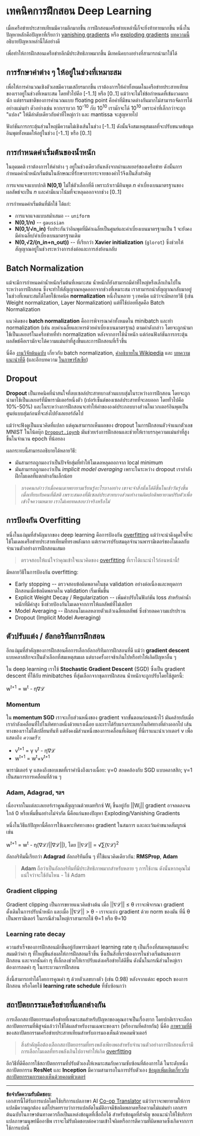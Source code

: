<!--
CO_OP_TRANSLATOR_METADATA:
{
  "original_hash": "ae074cd940fc2f4dc24fc07b66ccbd99",
  "translation_date": "2025-08-29T08:49:27+00:00",
  "source_file": "lessons/4-ComputerVision/08-TransferLearning/TrainingTricks.md",
  "language_code": "th"
}
-->
# เทคนิคการฝึกสอน Deep Learning

เมื่อเครือข่ายประสาทเทียมมีความลึกมากขึ้น การฝึกสอนเครือข่ายเหล่านี้ก็จะยิ่งท้าทายมากขึ้น หนึ่งในปัญหาหลักคือปัญหาที่เรียกว่า [vanishing gradients](https://en.wikipedia.org/wiki/Vanishing_gradient_problem) หรือ [exploding gradients](https://deepai.org/machine-learning-glossary-and-terms/exploding-gradient-problem#:~:text=Exploding%20gradients%20are%20a%20problem,updates%20are%20small%20and%20controlled.) [บทความนี้](https://towardsdatascience.com/the-vanishing-exploding-gradient-problem-in-deep-neural-networks-191358470c11) อธิบายปัญหาเหล่านี้ได้อย่างดี

เพื่อทำให้การฝึกสอนเครือข่ายลึกมีประสิทธิภาพมากขึ้น มีเทคนิคบางอย่างที่สามารถนำมาใช้ได้

## การรักษาค่าต่าง ๆ ให้อยู่ในช่วงที่เหมาะสม

เพื่อให้การคำนวณเชิงตัวเลขมีความเสถียรมากขึ้น เราต้องการให้ค่าทั้งหมดในเครือข่ายประสาทเทียมของเราอยู่ในช่วงที่เหมาะสม โดยทั่วไปคือ [-1..1] หรือ [0..1] แม้ว่าจะไม่ใช่ข้อกำหนดที่เข้มงวดมากนัก แต่ธรรมชาติของการคำนวณแบบ floating point คือค่าที่มีขนาดต่างกันมากไม่สามารถจัดการได้อย่างแม่นยำ ตัวอย่างเช่น หากเราบวก 10<sup>-10</sup> กับ 10<sup>10</sup> เรามักจะได้ 10<sup>10</sup> เพราะค่าที่เล็กกว่าจะถูก "แปลง" ให้มีลำดับเดียวกับค่าที่ใหญ่กว่า และ mantissa จะสูญหายไป

ฟังก์ชันการกระตุ้นส่วนใหญ่มีความไม่เชิงเส้นในช่วง [-1..1] ดังนั้นจึงสมเหตุสมผลที่จะปรับขนาดข้อมูลอินพุตทั้งหมดให้อยู่ในช่วง [-1..1] หรือ [0..1]

## การกำหนดค่าเริ่มต้นของน้ำหนัก

ในอุดมคติ เราต้องการให้ค่าต่าง ๆ อยู่ในช่วงเดียวกันหลังจากผ่านเลเยอร์ของเครือข่าย ดังนั้นการกำหนดค่าน้ำหนักเริ่มต้นในลักษณะที่รักษาการกระจายของค่าไว้จึงเป็นสิ่งสำคัญ

การแจกแจงแบบปกติ **N(0,1)** ไม่ใช่ตัวเลือกที่ดี เพราะถ้าเรามีอินพุต *n* ค่าเบี่ยงเบนมาตรฐานของผลลัพธ์จะเป็น *n* และค่ามีแนวโน้มที่จะหลุดออกจากช่วง [0..1]

การกำหนดค่าเริ่มต้นที่มักใช้ ได้แก่:

 * การแจกแจงแบบสม่ำเสมอ -- `uniform`
 * **N(0,1/n)** -- `gaussian`
 * **N(0,1/√n_in)** รับประกันว่าอินพุตที่มีค่าเฉลี่ยเป็นศูนย์และค่าเบี่ยงเบนมาตรฐานเป็น 1 จะยังคงมีค่าเฉลี่ย/ค่าเบี่ยงเบนมาตรฐานเดิม
 * **N(0,√2/(n_in+n_out))** -- ที่เรียกว่า **Xavier initialization** (`glorot`) ซึ่งช่วยให้สัญญาณอยู่ในช่วงระหว่างการส่งต่อและการส่งย้อนกลับ

## Batch Normalization

แม้จะมีการกำหนดค่าน้ำหนักเริ่มต้นที่เหมาะสม น้ำหนักก็ยังสามารถมีค่าที่ใหญ่หรือเล็กเกินไปในระหว่างการฝึกสอน ซึ่งจะทำให้สัญญาณหลุดออกจากช่วงที่เหมาะสม เราสามารถนำสัญญาณกลับมาอยู่ในช่วงที่เหมาะสมได้โดยใช้เทคนิค **normalization** หนึ่งในหลาย ๆ เทคนิค แม้ว่าจะมีหลายวิธี (เช่น Weight normalization, Layer Normalization) แต่ที่ใช้บ่อยที่สุดคือ Batch Normalization

แนวคิดของ **batch normalization** คือการพิจารณาค่าทั้งหมดใน minibatch และทำ normalization (เช่น ลบค่าเฉลี่ยและหารด้วยค่าเบี่ยงเบนมาตรฐาน) ตามค่าดังกล่าว โดยจะถูกนำมาใช้เป็นเลเยอร์ในเครือข่ายที่ทำ normalization หลังจากการใช้น้ำหนัก แต่ก่อนฟังก์ชันการกระตุ้น ผลลัพธ์คือเรามักจะได้ความแม่นยำที่สูงขึ้นและการฝึกสอนที่เร็วขึ้น

นี่คือ [งานวิจัยต้นฉบับ](https://arxiv.org/pdf/1502.03167.pdf) เกี่ยวกับ batch normalization, [คำอธิบายใน Wikipedia](https://en.wikipedia.org/wiki/Batch_normalization) และ [บทความแนะนำที่ดี](https://towardsdatascience.com/batch-normalization-in-3-levels-of-understanding-14c2da90a338) (และอีกบทความ [ในภาษารัสเซีย](https://habrahabr.ru/post/309302/))

## Dropout

**Dropout** เป็นเทคนิคที่น่าสนใจที่ลบเซลล์ประสาทบางส่วนแบบสุ่มในระหว่างการฝึกสอน โดยจะถูกนำมาใช้เป็นเลเยอร์ที่มีพารามิเตอร์หนึ่งตัว (เปอร์เซ็นต์ของเซลล์ประสาทที่จะลบออก โดยทั่วไปคือ 10%-50%) และในระหว่างการฝึกสอนจะทำให้ค่าขององค์ประกอบบางส่วนในเวกเตอร์อินพุตเป็นศูนย์แบบสุ่มก่อนที่จะส่งไปยังเลเยอร์ถัดไป

แม้ว่าจะฟังดูเป็นแนวคิดที่แปลก แต่คุณสามารถเห็นผลของ dropout ในการฝึกสอนตัวจำแนกตัวเลข MNIST ในโน้ตบุ๊ก [`Dropout.ipynb`](Dropout.ipynb) มันช่วยเร่งการฝึกสอนและช่วยให้เราบรรลุความแม่นยำที่สูงขึ้นในจำนวน epoch ที่น้อยลง

ผลกระทบนี้สามารถอธิบายได้หลายวิธี:

 * มันสามารถถูกมองว่าเป็นปัจจัยสุ่มที่ทำให้โมเดลหลุดออกจาก local minimum
 * มันสามารถถูกมองว่าเป็น *implicit model averaging* เพราะในระหว่าง dropout เรากำลังฝึกโมเดลที่แตกต่างกันเล็กน้อย

> *บางคนกล่าวว่าเมื่อคนเมาพยายามเรียนรู้อะไรบางอย่าง เขาจะจำสิ่งนั้นได้ดีขึ้นในเช้าวันรุ่งขึ้นเมื่อเทียบกับคนที่มีสติ เพราะสมองที่มีเซลล์ประสาทบางส่วนทำงานผิดปกติพยายามปรับตัวเพื่อเข้าใจความหมาย เราไม่เคยทดสอบว่าจริงหรือไม่*

## การป้องกัน Overfitting

หนึ่งในแง่มุมที่สำคัญมากของ deep learning คือการป้องกัน [overfitting](../../3-NeuralNetworks/05-Frameworks/Overfitting.md) แม้ว่าจะน่าดึงดูดใจที่จะใช้โมเดลเครือข่ายประสาทเทียมที่ทรงพลังมาก แต่เราควรปรับสมดุลจำนวนพารามิเตอร์ของโมเดลกับจำนวนตัวอย่างการฝึกสอนเสมอ

> ตรวจสอบให้แน่ใจว่าคุณเข้าใจแนวคิดของ [overfitting](../../3-NeuralNetworks/05-Frameworks/Overfitting.md) ที่เราได้แนะนำไว้ก่อนหน้านี้!

มีหลายวิธีในการป้องกัน overfitting:

 * Early stopping -- ตรวจสอบข้อผิดพลาดในชุด validation อย่างต่อเนื่องและหยุดการฝึกสอนเมื่อข้อผิดพลาดใน validation เริ่มเพิ่มขึ้น
 * Explicit Weight Decay / Regularization -- เพิ่มค่าปรับในฟังก์ชัน loss สำหรับค่าน้ำหนักที่มีค่าสูง ซึ่งช่วยป้องกันโมเดลจากการให้ผลลัพธ์ที่ไม่เสถียร
 * Model Averaging -- ฝึกสอนโมเดลหลายตัวแล้วเฉลี่ยผลลัพธ์ ซึ่งช่วยลดความแปรปรวน
 * Dropout (Implicit Model Averaging)

## ตัวปรับแต่ง / อัลกอริทึมการฝึกสอน

อีกแง่มุมที่สำคัญของการฝึกสอนคือการเลือกอัลกอริทึมการฝึกสอนที่ดี แม้ว่า **gradient descent** แบบคลาสสิกจะเป็นตัวเลือกที่สมเหตุสมผล แต่บางครั้งอาจช้าเกินไปหรือทำให้เกิดปัญหาอื่น ๆ

ใน deep learning เราใช้ **Stochastic Gradient Descent** (SGD) ซึ่งเป็น gradient descent ที่ใช้กับ minibatches ที่สุ่มเลือกจากชุดการฝึกสอน น้ำหนักจะถูกปรับโดยใช้สูตรนี้:

w<sup>t+1</sup> = w<sup>t</sup> - η∇ℒ

### Momentum

ใน **momentum SGD** เราจะเก็บส่วนหนึ่งของ gradient จากขั้นตอนก่อนหน้าไว้ มันคล้ายกับเมื่อเรากำลังเคลื่อนที่ไปในทิศทางหนึ่งด้วยแรงเฉื่อย และเราได้รับแรงกระแทกในทิศทางที่ต่างออกไป เส้นทางของเราไม่ได้เปลี่ยนทันที แต่ยังคงมีส่วนหนึ่งของการเคลื่อนที่เดิมอยู่ ที่นี่เราแนะนำเวกเตอร์ v เพื่อแสดงถึง *ความเร็ว*:

* v<sup>t+1</sup> = γ v<sup>t</sup> - η∇ℒ
* w<sup>t+1</sup> = w<sup>t</sup>+v<sup>t+1</sup>

พารามิเตอร์ γ แสดงถึงขอบเขตที่เราคำนึงถึงแรงเฉื่อย: γ=0 สอดคล้องกับ SGD แบบคลาสสิก; γ=1 เป็นสมการการเคลื่อนที่ล้วน ๆ

### Adam, Adagrad, ฯลฯ

เนื่องจากในแต่ละเลเยอร์เราคูณสัญญาณด้วยเมทริกซ์ W<sub>i</sub> ขึ้นอยู่กับ ||W<sub>i</sub>|| gradient อาจลดลงจนใกล้ 0 หรือเพิ่มขึ้นอย่างไม่จำกัด นี่คือแก่นของปัญหา Exploding/Vanishing Gradients

หนึ่งในวิธีแก้ปัญหานี้คือการใช้เฉพาะทิศทางของ gradient ในสมการ และละเว้นค่าขนาดสัมบูรณ์ เช่น

w<sup>t+1</sup> = w<sup>t</sup> - η(∇ℒ/||∇ℒ||), โดย ||∇ℒ|| = √∑(∇ℒ)<sup>2</sup>

อัลกอริทึมนี้เรียกว่า **Adagrad** อัลกอริทึมอื่น ๆ ที่ใช้แนวคิดเดียวกัน: **RMSProp**, **Adam**

> **Adam** ถือว่าเป็นอัลกอริทึมที่มีประสิทธิภาพมากสำหรับหลาย ๆ การใช้งาน ดังนั้นหากคุณไม่แน่ใจว่าจะใช้อันไหน - ใช้ Adam

### Gradient clipping

Gradient clipping เป็นการขยายแนวคิดข้างต้น เมื่อ ||∇ℒ|| ≤ θ เราจะพิจารณา gradient ดั้งเดิมในการปรับน้ำหนัก และเมื่อ ||∇ℒ|| > θ - เราจะแบ่ง gradient ด้วย norm ของมัน ที่นี่ θ เป็นพารามิเตอร์ ในกรณีส่วนใหญ่เราสามารถใช้ θ=1 หรือ θ=10

### Learning rate decay

ความสำเร็จของการฝึกสอนมักขึ้นอยู่กับพารามิเตอร์ learning rate η เป็นเรื่องที่สมเหตุสมผลที่จะสมมติว่าค่า η ที่ใหญ่ขึ้นส่งผลให้การฝึกสอนเร็วขึ้น ซึ่งเป็นสิ่งที่เราต้องการในช่วงเริ่มต้นของการฝึกสอน และจากนั้นค่า η ที่เล็กลงช่วยให้เราปรับแต่งเครือข่ายได้ดีขึ้น ดังนั้นในกรณีส่วนใหญ่เราต้องการลดค่า η ในกระบวนการฝึกสอน

สิ่งนี้สามารถทำได้โดยการคูณค่า η ด้วยตัวเลขบางตัว (เช่น 0.98) หลังจากแต่ละ epoch ของการฝึกสอน หรือโดยใช้ **learning rate schedule** ที่ซับซ้อนกว่า

## สถาปัตยกรรมเครือข่ายที่แตกต่างกัน

การเลือกสถาปัตยกรรมเครือข่ายที่เหมาะสมสำหรับปัญหาของคุณอาจเป็นเรื่องยาก โดยปกติเราจะเลือกสถาปัตยกรรมที่พิสูจน์แล้วว่าใช้ได้ผลสำหรับงานเฉพาะของเรา (หรืองานที่คล้ายกัน) นี่คือ [ภาพรวมที่ดี](https://www.topbots.com/a-brief-history-of-neural-network-architectures/) ของสถาปัตยกรรมเครือข่ายประสาทเทียมสำหรับการมองเห็นด้วยคอมพิวเตอร์

> สิ่งสำคัญคือต้องเลือกสถาปัตยกรรมที่ทรงพลังเพียงพอสำหรับจำนวนตัวอย่างการฝึกสอนที่เรามี การเลือกโมเดลที่ทรงพลังเกินไปอาจทำให้เกิด [overfitting](../../3-NeuralNetworks/05-Frameworks/Overfitting.md)

อีกวิธีที่ดีคือการใช้สถาปัตยกรรมที่ปรับตัวเองให้เหมาะสมกับความซับซ้อนที่ต้องการได้ ในระดับหนึ่ง สถาปัตยกรรม **ResNet** และ **Inception** มีความสามารถในการปรับตัวเอง [ข้อมูลเพิ่มเติมเกี่ยวกับสถาปัตยกรรมการมองเห็นด้วยคอมพิวเตอร์](../07-ConvNets/CNN_Architectures.md)

---

**ข้อจำกัดความรับผิดชอบ**:  
เอกสารนี้ได้รับการแปลโดยใช้บริการแปลภาษา AI [Co-op Translator](https://github.com/Azure/co-op-translator) แม้ว่าเราจะพยายามให้การแปลมีความถูกต้อง แต่โปรดทราบว่าการแปลอัตโนมัติอาจมีข้อผิดพลาดหรือความไม่แม่นยำ เอกสารต้นฉบับในภาษาต้นทางควรถือเป็นแหล่งข้อมูลที่เชื่อถือได้ สำหรับข้อมูลที่สำคัญ ขอแนะนำให้ใช้บริการแปลภาษามนุษย์มืออาชีพ เราจะไม่รับผิดชอบต่อความเข้าใจผิดหรือการตีความที่ผิดพลาดซึ่งเกิดจากการใช้การแปลนี้